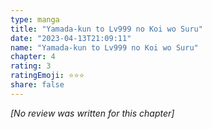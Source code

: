 ```yaml
---
type: manga
title: "Yamada-kun to Lv999 no Koi wo Suru"
date: "2023-04-13T21:09:11"
name: "Yamada-kun to Lv999 no Koi wo Suru"
chapter: 4
rating: 3
ratingEmoji: ⭐️⭐️⭐️
share: false
---
```


*[No review was written for this chapter]*
